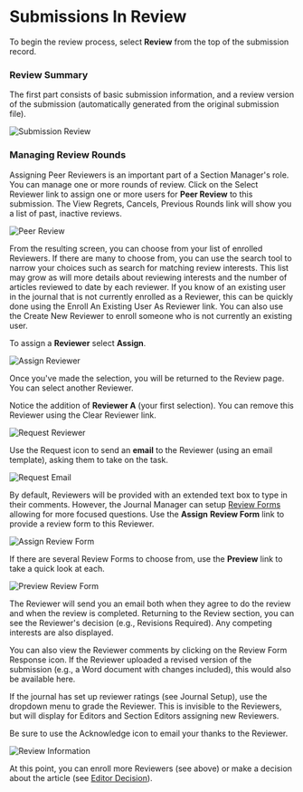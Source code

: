 # Submissions In Review

To begin the review process, select **Review** from the top of the submission record.





### Review Summary







The first part consists of basic submission information, and a review version of the submission (automatically generated from the original submission file).

![Submission Review](images/chapter8/section_5rev.png)




### Managing Review Rounds






Assigning Peer Reviewers is an important part of a Section Manager's role. You can manage one or more rounds of review. Click on the Select Reviewer link to assign one or more users for **Peer Review** to this submission. The View Regrets, Cancels, Previous Rounds link will show you a list of past, inactive reviews.

![Peer Review](images/chapter8/section_6.png)



From the resulting screen, you can choose from your list of enrolled Reviewers. If there are many to choose from, you can use the search tool to narrow your choices such as search for matching review interests. This list may grow as will more details about reviewing interests and the number of articles reviewed to date by each reviewer. If you know of an existing user in the journal that is not currently enrolled as a Reviewer, this can be quickly done using the Enroll An Existing User As Reviewer link. You can also use the Create New Reviewer to enroll someone who is not currently an existing user.

To assign a **Reviewer** select **Assign**.

![Assign Reviewer](images/chapter8/section_7.png)



Once you've made the selection, you will be returned to the Review page. You can select another Reviewer.

Notice the addition of **Reviewer A** (your first selection). You can remove this Reviewer using the Clear Reviewer link.


![Request Reviewer](images/chapter8/section_8.png)


Use the Request icon to send an **email** to the Reviewer (using an email template), asking them to take on the task.


![Request Email](images/chapter8/section_9.png)


By default, Reviewers will be provided with an extended text box to type in their comments. However, the Journal Manager can setup [Review Forms](https://docs.pkp.sfu.ca/learning-ojs-2/en/review_forms) allowing for more focused questions. Use the **Assign** **Review Form** link to provide a review form to this Reviewer.


![Assign Review Form](images/chapter8/section_10.png)

If there are several Review Forms to choose from, use the **Preview** link to take a quick look at each.


![Preview Review Form](images/chapter8/section_11.png)



The Reviewer will send you an email both when they agree to do the review and when the review is completed. Returning to the Review section, you can see the Reviewer's decision (e.g., Revisions Required). Any competing interests are also displayed.

You can also view the Reviewer comments by clicking on the Review Form Response icon. If the Reviewer uploaded a revised version of the submission (e.g., a Word document with changes included), this would also be available here.

If the journal has set up reviewer ratings (see Journal Setup), use the dropdown menu to grade the Reviewer. This is invisible to the Reviewers, but will display for Editors and Section Editors assigning new Reviewers.

Be sure to use the Acknowledge icon to email your thanks to the Reviewer.


![Review Information](images/chapter8/section_12.png)

At this point, you can enroll more Reviewers (see above) or make a decision about the article (see [Editor Decision](https://docs.pkp.sfu.ca/learning-ojs-2/en/editor_decision)).

